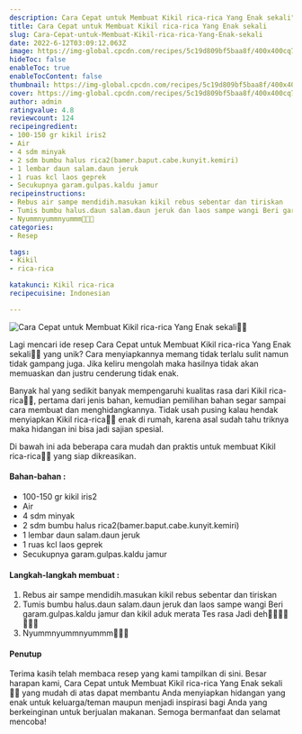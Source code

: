 ```yaml
---
description: Cara Cepat untuk Membuat Kikil rica-rica Yang Enak sekali"
title: Cara Cepat untuk Membuat Kikil rica-rica Yang Enak sekali
slug: Cara-Cepat-untuk-Membuat-Kikil-rica-rica-Yang-Enak-sekali
date: 2022-6-12T03:09:12.063Z
image: https://img-global.cpcdn.com/recipes/5c19d809bf5baa8f/400x400cq70/photo.jpg
hideToc: false
enableToc: true
enableTocContent: false
thumbnail: https://img-global.cpcdn.com/recipes/5c19d809bf5baa8f/400x400cq70/photo.jpg
cover: https://img-global.cpcdn.com/recipes/5c19d809bf5baa8f/400x400cq70/photo.jpg
author: admin
ratingvalue: 4.8
reviewcount: 124
recipeingredient:
- 100-150 gr kikil iris2
- Air
- 4 sdm minyak
- 2 sdm bumbu halus rica2(bamer.baput.cabe.kunyit.kemiri)
- 1 lembar daun salam.daun jeruk
- 1 ruas kcl laos geprek
- Secukupnya garam.gulpas.kaldu jamur
recipeinstructions:
- Rebus air sampe mendidih.masukan kikil rebus sebentar dan tiriskan
- Tumis bumbu halus.daun salam.daun jeruk dan laos sampe wangi Beri garam.gulpas.kaldu jamur dan kikil aduk merata Tes rasa Jadi deh🤭😉😉🤗🤗🤗🤗
- Nyummnyummnyummm🤤🤤🤤
categories:
- Resep

tags:
- Kikil
- rica-rica

katakunci: Kikil rica-rica
recipecuisine: Indonesian

---
```


![Cara Cepat untuk Membuat Kikil rica-rica Yang Enak sekali👩‍🍳](https://img-global.cpcdn.com/recipes/5c19d809bf5baa8f/400x400cq70/photo.jpg)

Lagi mencari ide resep Cara Cepat untuk Membuat Kikil rica-rica Yang Enak sekali👩‍🍳 yang unik? Cara menyiapkannya memang tidak terlalu sulit namun tidak gampang juga. Jika keliru mengolah maka hasilnya tidak akan memuaskan dan justru cenderung tidak enak.

Banyak hal yang sedikit banyak mempengaruhi kualitas rasa dari Kikil rica-rica👩‍🍳, pertama dari jenis bahan, kemudian pemilihan bahan segar sampai cara membuat dan menghidangkannya. Tidak usah pusing kalau hendak menyiapkan Kikil rica-rica👩‍🍳 enak di rumah, karena asal sudah tahu triknya maka hidangan ini bisa jadi sajian spesial.

Di bawah ini ada beberapa cara mudah dan praktis untuk membuat Kikil rica-rica👩‍🍳 yang siap dikreasikan.

<!--inarticleads1-->

#### Bahan-bahan :

- 100-150 gr kikil iris2
- Air
- 4 sdm minyak
- 2 sdm bumbu halus rica2(bamer.baput.cabe.kunyit.kemiri)
- 1 lembar daun salam.daun jeruk
- 1 ruas kcl laos geprek
- Secukupnya garam.gulpas.kaldu jamur

<!--inarticleads2-->

#### Langkah-langkah membuat :

1. Rebus air sampe mendidih.masukan kikil rebus sebentar dan tiriskan
1. Tumis bumbu halus.daun salam.daun jeruk dan laos sampe wangi Beri garam.gulpas.kaldu jamur dan kikil aduk merata Tes rasa Jadi deh🤭😉😉🤗🤗🤗🤗
1. Nyummnyummnyummm🤤🤤🤤

#### Penutup

Terima kasih telah membaca resep yang kami tampilkan di sini. Besar harapan kami, Cara Cepat untuk Membuat Kikil rica-rica Yang Enak sekali👩‍🍳 yang mudah di atas dapat membantu Anda menyiapkan hidangan yang enak untuk keluarga/teman maupun menjadi inspirasi bagi Anda yang berkeinginan untuk berjualan makanan. Semoga bermanfaat dan selamat mencoba!